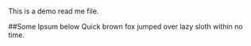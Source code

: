 #
This is a demo read me file.

##Some Ipsum below
Quick brown fox jumped over lazy sloth within no time.